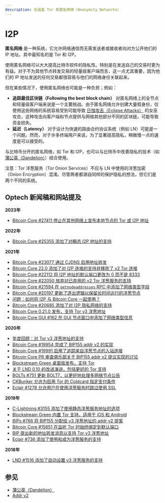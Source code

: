 ```yaml
---
description: 也涵盖 Tor 和匿名网络（Anonymity Networks）
---
```


# I2P

**匿名网络** 是一种系统，它允许网络通信而无需发送者或接收者向对方公开他们的 IP 地址。其中最知名的是 Tor 和 I2P。

使用匿名网络可以大大提高比特币软件的隐私性。特别是在发送自己的交易时更为有益。对于不为其他节点转发交易的轻量级客户端而言，这一点尤其重要，因为他们的 IP 地址发送的任何交易都很容易与他们的网络身份关联起来。

但在某些情况下，使用匿名网络也可能是一种负担；例如：

* **追踪最佳区块链（Following the best block chain）** 对匿名网络上的全节点和轻量级客户端来说是一个主要挑战。由于匿名网络允许创建大量假身份，仅使用这些网络的系统容易受到可能导致 [日蚀攻击（Eclipse Attacks）](https://bitcoinops.org/en/topics/eclipse-attacks/) 的女巫攻击，这种攻击向客户端和节点提供与网络其他部分不同的区块链，可能导致资金损失。
* **延迟（Latency）** 对于设计为快速的路由合约协议系统（例如 LN）可能是一个问题。然而，对于许多终端用户来说，为了显著提高隐私，稍微慢一点的速度是可以接受的。

与比特币分开的匿名网络，如 Tor 和 I2P，也可以与比特币中改善隐私的技术（如 [蒲公英（Dandelion）](https://bitcoinops.org/en/topics/dandelion/)）结合使用。

注意：Tor 洋葱服务（Tor Onion Services）不应与 LN 中使用的洋葱加密（Onion Encryption）混淆。尽管两者都源自同样的保护隐私的想法，但它们是两个不同的系统。

## Optech 新闻稿和网站提及

**2023年**

* [Bitcoin Core #27411 停止在其他网络上宣布本地节点的 Tor 或 I2P 地址](https://bitcoinops.org/en/newsletters/2023/07/19/#bitcoin-core-27411)

**2022年**

* [Bitcoin Core #25355 添加了对瞬态 I2P 地址的支持](https://bitcoinops.org/en/newsletters/2022/09/07/#bitcoin-core-25355)

**2021年**

* [Bitcoin Core #23077 通过 CJDNS 启用地址转发](https://bitcoinops.org/en/newsletters/2021/11/17/#bitcoin-core-23077)
* [Bitcoin Core 22.0 添加了对 I2P 连接的支持并移除了 v2 Tor 连接](https://bitcoinops.org/en/newsletters/2021/09/15/#bitcoin-core-22-0)
* [Bitcoin Core #22112 将 I2P 地址的默认端口更改为 0 而不是 8333](https://bitcoinops.org/en/newsletters/2021/07/21/#bitcoin-core-22112)
* [Bitcoin Core #22050 放弃对已弃用的 v2 Tor 洋葱服务的支持](https://bitcoinops.org/en/newsletters/2021/06/09/#bitcoin-core-22050)
* [Bitcoin Core #21594 在 `getnodeaddresses` RPC 中添加了网络类型字段](https://bitcoinops.org/en/newsletters/2021/04/14/#bitcoin-core-21594)
* [Bitcoin Core #20197 更新了逐出逻辑以保留长时间运行的洋葱节点](https://bitcoinops.org/en/newsletters/2021/04/07/#bitcoin-core-20197)
* [问题：如何将 I2P 与 Bitcoin Core 一起使用？](https://bitcoinops.org/en/newsletters/2021/03/31/#how-can-i-use-bitcoin-core-with-the-anonymous-network-protocol-i2p)
* [Bitcoin Core #20685 添加了对 I2P 隐私网络的支持](https://bitcoinops.org/en/newsletters/2021/03/10/#bitcoin-core-20685)
* [Bitcoin Core 0.21.0 发布，支持 Tor v3 洋葱地址](https://bitcoinops.org/en/newsletters/2021/01/20/#bitcoin-core-0-21-0)
* [Bitcoin Core GUI #162 在 GUI 节点窗口中添加了网络类型信息](https://bitcoinops.org/en/newsletters/2021/01/06/#bitcoin-core-gui-162)

**2020年**

* [年度回顾：对 Tor v3 洋葱地址的支持](https://bitcoinops.org/en/newsletters/2020/12/23/#addrv2)
* [Bitcoin Core #19954 完成了 BIP155 addr v2 的实现](https://bitcoinops.org/en/newsletters/2020/10/14/#bitcoin-core-19954)
* [Bitcoin Core #19991 启用了追踪来自洋葱节点的入站连接](https://bitcoinops.org/en/newsletters/2020/10/07/#bitcoin-core-19991)
* [Bitcoin Core PR 审查俱乐部关于 BIP155 addr v2 提议实现的讨论](https://bitcoinops.org/en/newsletters/2020/08/12/#bitcoin-core-pr-review-club)
* [Blockstream Green 桌面版发布，支持 Tor](https://bitcoinops.org/en/newsletters/2020/06/17/#desktop-version-of-blockstream-green-wallet)
* [关于 LND 0.10 的改进演讲，包括更好的 Tor 支持](https://bitcoinops.org/en/newsletters/2020/05/06/#lnd-v0-10)
* [BOLTs #751 更新 BOLT7，以更好地处理多网络节点公告](https://bitcoinops.org/en/newsletters/2020/03/25/#bolts-751)
* [CKBunker 允许为启用 Tor 的 Coldcard 指定支付条件](https://bitcoinops.org/en/newsletters/2020/02/19/#ckbunker-using-psbts-for-an-hsm)
* [Eclair #1278 允许用户在使用洋葱服务时跳过使用 SSL](https://bitcoinops.org/en/newsletters/2020/02/05/#eclair-1278)

**2019年**

* [C-Lightning #3155 添加了使用静态洋葱服务地址的选项](https://bitcoinops.org/en/newsletters/2019/12/11/#c-lightning-3155)
* [Blockstream Green 内置 Tor 支持，适用于 iOS 和 Android](https://bitcoinops.org/en/newsletters/2019/10/23/#blockstream-green-tor-support)
* [BIPs #766 将 BIP155 分配给 v3 洋葱地址的 addr v2 提案](https://bitcoinops.org/en/newsletters/2019/07/31/#bips-766)
* [Bitcoin Core #15651 在监听 Tor 时始终绑定到默认端口](https://bitcoinops.org/en/newsletters/2019/06/26/#bitcoin-core-15651)
* [BIP 提出新的地址转发消息以支持 Tor v3 洋葱地址](https://bitcoinops.org/en/newsletters/2019/03/12/#version-2-addr-message-proposed)
* [Eclair #736 添加了使用和成为洋葱服务的支持](https://bitcoinops.org/en/newsletters/2019/02/12/#eclair-736)

**2018年**

* [LND #1516 添加了自动设置 v3 洋葱服务的支持](https://bitcoinops.org/en/newsletters/2018/09/18/#lnd-1516)

## 参见

* [蒲公英（Dandelion）](https://bitcoinops.org/en/topics/dandelion/)
* [Addr v2](https://bitcoinops.org/en/topics/addr-v2/)
